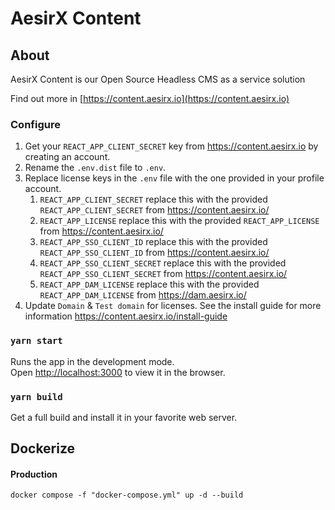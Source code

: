 # AesirX Content

## About

AesirX Content is our Open Source Headless CMS as a service solution

Find out more in [https://content.aesirx.io](https://content.aesirx.io)

### Configure

1. Get your `REACT_APP_CLIENT_SECRET` key from https://content.aesirx.io by creating an account.
1. Rename the `.env.dist` file to `.env`.
2. Replace license keys in the `.env` file with the one provided in your profile account.
   1. `REACT_APP_CLIENT_SECRET` replace this with the provided `REACT_APP_CLIENT_SECRET` from https://content.aesirx.io/
   2. `REACT_APP_LICENSE` replace this with the provided `REACT_APP_LICENSE` from https://content.aesirx.io/
   3. `REACT_APP_SSO_CLIENT_ID` replace this with the provided `REACT_APP_SSO_CLIENT_ID` from https://content.aesirx.io/
   4. `REACT_APP_SSO_CLIENT_SECRET` replace this with the provided `REACT_APP_SSO_CLIENT_SECRET` from https://content.aesirx.io/
   5. `REACT_APP_DAM_LICENSE` replace this with the provided `REACT_APP_DAM_LICENSE` from https://dam.aesirx.io/
3. Update `Domain` & `Test domain` for licenses. See the install guide for more information https://content.aesirx.io/install-guide

### `yarn start`

Runs the app in the development mode.\
Open [http://localhost:3000](http://localhost:3000) to view it in the browser.

### `yarn build`

Get a full build and install it in your favorite web server.

## Dockerize

#### Production
`docker compose -f "docker-compose.yml" up -d --build`